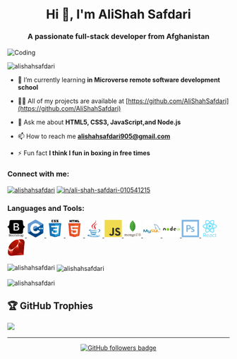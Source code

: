 <h1 align="center">Hi 👋, I'm AliShah Safdari</h1>
<h3 align="center">A passionate full-stack developer from Afghanistan</h3>
<img align="center" alt="Coding" width="1500" src="https://www.web24zone.com/wp-content/uploads/2022/09/2c778e_89d09c380b7b4a09bcdbcb329c4734b3_mv2.gif">
<p align="left"> <img src="https://komarev.com/ghpvc/?username=alishahsafdari&label=Profile%20views&color=0e75b6&style=flat" alt="alishahsafdari" /> </p>

- 🌱 I’m currently learning **in Microverse remote software development school**

- 👨‍💻 All of my projects are available at [https://github.com/AliShahSafdari](https://github.com/AliShahSafdari)

- 💬 Ask me about **HTML5, CSS3, JavaScript,and Node.js**

- 📫 How to reach me **alishahsafdari905@gmail.com**

- ⚡ Fun fact **I think I fun in boxing in free times**

<h3 align="left">Connect with me:</h3>
<p align="left">
<a href="https://twitter.com/alishahsafdari" target="blank"><img align="center" src="https://raw.githubusercontent.com/rahuldkjain/github-profile-readme-generator/master/src/images/icons/Social/twitter.svg" alt="alishahsafdari" height="30" width="40" /></a>
<a href="https://www.linkedin.com/in/ali-shah-safdari-010541215/" target="blank"><img align="center" src="https://raw.githubusercontent.com/rahuldkjain/github-profile-readme-generator/master/src/images/icons/Social/linked-in-alt.svg" alt="in/ali-shah-safdari-010541215" height="30" width="40" /></a>
</p>

<h3 align="left">Languages and Tools:</h3>
<p align="left"> <a href="https://getbootstrap.com" target="_blank" rel="noreferrer"> <img src="https://raw.githubusercontent.com/devicons/devicon/master/icons/bootstrap/bootstrap-plain-wordmark.svg" alt="bootstrap" width="40" height="40"/> </a> <a href="https://www.w3schools.com/cpp/" target="_blank" rel="noreferrer"> <img src="https://raw.githubusercontent.com/devicons/devicon/master/icons/cplusplus/cplusplus-original.svg" alt="cplusplus" width="40" height="40"/> </a> <a href="https://www.w3schools.com/css/" target="_blank" rel="noreferrer"> <img src="https://raw.githubusercontent.com/devicons/devicon/master/icons/css3/css3-original-wordmark.svg" alt="css3" width="40" height="40"/> </a> <a href="https://www.w3.org/html/" target="_blank" rel="noreferrer"> <img src="https://raw.githubusercontent.com/devicons/devicon/master/icons/html5/html5-original-wordmark.svg" alt="html5" width="40" height="40"/> </a> <a href="https://www.java.com" target="_blank" rel="noreferrer"> <img src="https://raw.githubusercontent.com/devicons/devicon/master/icons/java/java-original.svg" alt="java" width="40" height="40"/> </a> <a href="https://developer.mozilla.org/en-US/docs/Web/JavaScript" target="_blank" rel="noreferrer"> <img src="https://raw.githubusercontent.com/devicons/devicon/master/icons/javascript/javascript-original.svg" alt="javascript" width="40" height="40"/> </a> <a href="https://www.mongodb.com/" target="_blank" rel="noreferrer"> <img src="https://raw.githubusercontent.com/devicons/devicon/master/icons/mongodb/mongodb-original-wordmark.svg" alt="mongodb" width="40" height="40"/> </a> <a href="https://www.mysql.com/" target="_blank" rel="noreferrer"> <img src="https://raw.githubusercontent.com/devicons/devicon/master/icons/mysql/mysql-original-wordmark.svg" alt="mysql" width="40" height="40"/> </a> <a href="https://nodejs.org" target="_blank" rel="noreferrer"> <img src="https://raw.githubusercontent.com/devicons/devicon/master/icons/nodejs/nodejs-original-wordmark.svg" alt="nodejs" width="40" height="40"/> </a> <a href="https://www.photoshop.com/en" target="_blank" rel="noreferrer"> <img src="https://raw.githubusercontent.com/devicons/devicon/master/icons/photoshop/photoshop-line.svg" alt="photoshop" width="40" height="40"/> </a> <a href="https://reactjs.org/" target="_blank" rel="noreferrer"> <img src="https://raw.githubusercontent.com/devicons/devicon/master/icons/react/react-original-wordmark.svg" alt="react" width="40" height="40"/> </a> <a href="https://www.ruby-lang.org/en/" target="_blank" rel="noreferrer"> <img src="https://raw.githubusercontent.com/devicons/devicon/master/icons/ruby/ruby-original.svg" alt="ruby" width="40" height="40"/> </a> </p>

<p><img align="left" src="https://github-readme-stats.vercel.app/api/top-langs?username=alishahsafdari&show_icons=true&locale=en&layout=compact" alt="alishahsafdari" /></p>

<p>&nbsp;<img align="center" src="https://github-readme-stats.vercel.app/api?username=alishahsafdari&show_icons=true&locale=en" alt="alishahsafdari" /></p>

<p><img align="center" src="https://github-readme-streak-stats.herokuapp.com/?user=alishahsafdari&" alt="alishahsafdari" /></p>

## 🏆 GitHub Trophies
![](https://github-profile-trophy.vercel.app/?username=AlishahSafdari&theme=radical&no-frame=false&no-bg=true&margin-w=4)

---
<p align="center">
  <a href="https://github.com/AliShahSafdari" target="_blank" rel="noreferrer"><img src="https://img.shields.io/github/followers/AlishahSafdari?logo=github&style=for-the-badge&color=282b2f&labelColor=red" alt="GitHub followers badge" /></a>
</p>

